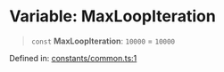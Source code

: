 # Variable: MaxLoopIteration

> `const` **MaxLoopIteration**: `10000` = `10000`

Defined in: [constants/common.ts:1](https://github.com/MohammadAObed/typescript-common/blob/8c4e86bc13fead3d3a005039320ea8bf26c35430/src/constants/common.ts#L1)
